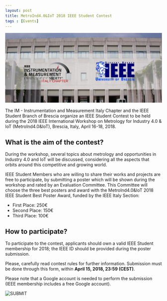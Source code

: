 ```yaml
---
layout: post
title: MetroInd4.0&IoT 2018 IEEE Student Contest
tags : [Events]
---
```


![Header](/images/header_metroind.jpg)

The IM - Instrumentation and Measurement Italy Chapter and the IEEE Student Branch of Brescia organize an IEEE Student Contest to be held during the 2018 IEEE International Workshop on Metrology for Industry 4.0 & IoT (MetroInd4.0&IoT), Brescia, Italy, April 16-18, 2018.

## What is the aim of the contest?
During the workshop, several topics about metrology and opportunities in Industry 4.0 and IoT will be discussed, considering all the aspects that orbits around this competitive and growing world.

IEEE Student Members who are willing to share their works and projects are free to participate, by submitting a poster which will be shown during the workshop and rated by an Evaluation Committee. This Committee will choose the three best posters and award with the MetroInd4.0&IoT 2018 IEEE Student Best Poster Award, funded by the IEEE Italy Section:

* First Place: 250€
* Second Place: 150€
* Third Place: 100€


## How to participate?

To participate to the contest, applicants should own a valid IEEE Student membership for 2018; the IEEE ID should be provided during the poster submission.

Please, carefully read contest rules for further information. Submission must be done through this form, within **April 15, 2018, 23:59 (CEST)**.

Please note that a Google account is needed to perform the submission (IEEE membership includes a free Google account).

![SUBMIT](https://docs.google.com/forms/d/e/1FAIpQLScPzaUINZfZDI_P-qkrl_p6sK0RP0iwPrTzrEVqiZEogDFjOw/closedform)